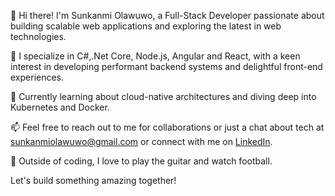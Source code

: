 👋 Hi there! I'm Sunkanmi Olawuwo, a Full-Stack Developer passionate about building scalable web applications and exploring the latest in web technologies. 

🔧 I specialize in C#,.Net Core, Node.js, Angular and React, with a keen interest in developing performant backend systems and delightful front-end experiences.

🌱 Currently learning about cloud-native architectures and diving deep into Kubernetes and Docker.

📫 Feel free to reach out to me for collaborations or just a chat about tech at sunkanmiolawuwo@gmail.com or connect with me on [LinkedIn](https://www.linkedin.com/in/sunkanmi-olawuwo/).

🎸 Outside of coding, I love to play the guitar and watch football.

Let's build something amazing together!
